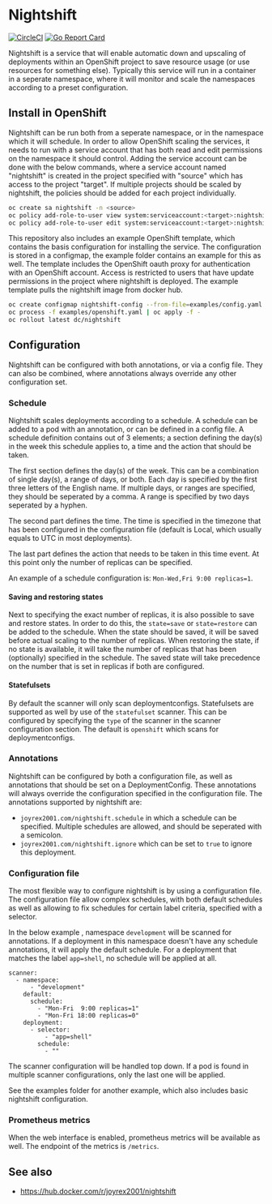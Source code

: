 # Nightshift

[![CircleCI](https://circleci.com/gh/joyrex2001/nightshift.svg?style=svg)](https://circleci.com/gh/joyrex2001/nightshift) [![Go Report Card](https://goreportcard.com/badge/github.com/joyrex2001/nightshift)](https://goreportcard.com/report/github.com/joyrex2001/nightshift)

Nightshift is a service that will enable automatic down and upscaling of
deployments within an OpenShift project to save resource usage (or use
resources for something else). Typically this service will run in a container
in a seperate namespace, where it will monitor and scale the namespaces
according to a preset configuration.

## Install in OpenShift

Nightshift can be run both from a seperate namespace, or in the namespace which
it will schedule. In order to allow OpenShift scaling the services, it needs to
run with a service account that has both read and edit permissions on the
namespace it should control. Adding the service account can be done with the
below commands, where a service account named "nightshift" is created in the
project specified with "source" which has access to the project "target". If
multiple projects should be scaled by nightshift, the policies should be added
for each project individually.

```bash
oc create sa nightshift -n <source>
oc policy add-role-to-user view system:serviceaccount:<target>:nightshift -n <source>
oc policy add-role-to-user edit system:serviceaccount:<target>:nightshift -n <source>
```

This repository also includes an example OpenShift template, which contains
the basis configuration for installing the service. The configuration is stored
in a configmap, the example folder contains an example for this as well. The
template includes the OpenShift oauth proxy for authentication with an
OpenShift account. Access is restricted to users that have update permissions
in the project where nightshift is deployed. The example template pulls the
nightshift image from docker hub.

```bash
oc create configmap nightshift-config --from-file=examples/config.yaml
oc process -f examples/openshift.yaml | oc apply -f -
oc rollout latest dc/nightshift
```

## Configuration

Nightshift can be configured with both annotations, or via a config file. They
can also be combined, where annotations always override any other configuration
set.

### Schedule

Nightshift scales deployments according to a schedule. A schedule can be
added to a pod with an annotation, or can be defined in a config file. A
schedule definition contains out of 3 elements; a section defining the day(s)
in the week this schedule applies to, a time and the action that should be
taken.

The first section defines the day(s) of the week. This can be a combination
of single day(s), a range of days, or both. Each day is specified by the first
three letters of the English name. If multiple days, or ranges are specified,
they should be seperated by a comma. A range is specified by two days seperated
by a hyphen.

The second part defines the time. The time is specified in the timezone that
has been configured in the configuration file (default is Local, which usually
equals to UTC in most deployments).

The last part defines the action that needs to be taken in this time event. At
this point only the number of replicas can be specified.

An example of a schedule configuration is: ```Mon-Wed,Fri 9:00 replicas=1```.

#### Saving and restoring states

Next to specifying the exact number of replicas, it is also possible to save
and restore states. In order to do this, the ```state=save``` or ```state=restore```
can be added to the schedule. When the state should be saved, it will be saved
before actual scaling to the number of replicas. When restoring the state, if
no state is available, it will take the number of replicas that has been
(optionally) specified in the schedule. The saved state will take precedence
on the number that is set in replicas if both are configured.

#### Statefulsets

By default the scanner will only scan deploymentconfigs. Statefulsets are
supported as well by use of the ```statefulset``` scanner. This can be configured
by specifying the ```type``` of the scanner in the scanner configuration
section. The default is ```openshift``` which scans for deploymentconfigs.

### Annotations

Nightshift can be configured by both a configuration file, as well as
annotations that should be set on a DeploymentConfig. These annotations will
always override the configuration specified in the configuration file. The
annotations supported by nightshift are:

* ```joyrex2001.com/nightshift.schedule``` in which a schedule can be specified.
Multiple schedules are allowed, and should be seperated with a semicolon.
* ```joyrex2001.com/nightshift.ignore``` which can be set to ```true``` to
ignore this deployment.

### Configuration file

The most flexible way to configure nightshift is by using a configuration file.
The configuration file allow complex schedules, with both default schedules as
well as allowing to fix schedules for certain label criteria, specified with
a selector.

In the below example , namespace ```development``` will be scanned for
annotations. If a deployment in this namespace doesn't have any schedule
annotations, it will apply the default schedule. For a deployment that matches
the label ```app=shell```, no schedule will be applied at all.

```
scanner:
  - namespace:
      - "development"
    default:
      schedule:
        - "Mon-Fri  9:00 replicas=1"
        - "Mon-Fri 18:00 replicas=0"
    deployment:
      - selector:
          - "app=shell"
        schedule:
          - ""
```

The scanner configuration will be handled top down. If a pod is found in
multiple scanner configurations, only the last one will be applied.

See the examples folder for another example, which also includes basic
nightshift configuration.

### Prometheus metrics

When the web interface is enabled, prometheus metrics will be available as well.
The endpoint of the metrics is ```/metrics```.

## See also

* https://hub.docker.com/r/joyrex2001/nightshift
